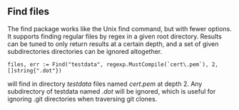 ## Find files

The find package works like the Unix find command, but with fewer options.  It supports
finding regular files by regex in a given root directory.  Results can be tuned to only return
results at a certain depth, and a set of given subdirectories directories can be ignored altogether.

```
files, err := Find("testdata", regexp.MustCompile(`cert\.pem`), 2, []string{".dot"})
```

will find in directory _testdata_ files named _cert.pem_ at depth 2.  Any subdirectory of testdata
named _.dot_ will be ignored, which is useful for ignoring .git directories when traversing git clones.